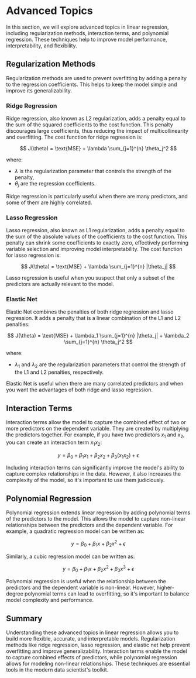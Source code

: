 # Advanced Topics

In this section, we will explore advanced topics in linear regression, including regularization methods, interaction terms, and polynomial regression. These techniques help to improve model performance, interpretability, and flexibility.

## Regularization Methods

Regularization methods are used to prevent overfitting by adding a penalty to the regression coefficients. This helps to keep the model simple and improve its generalizability.

### Ridge Regression

Ridge regression, also known as L2 regularization, adds a penalty equal to the sum of the squared coefficients to the cost function. This penalty discourages large coefficients, thus reducing the impact of multicollinearity and overfitting. The cost function for ridge regression is:

$$ J(\theta) = \text{MSE} + \lambda \sum_{j=1}^{n} \theta_j^2 $$

where:
- $\lambda$ is the regularization parameter that controls the strength of the penalty,
- $\theta_j$ are the regression coefficients.

Ridge regression is particularly useful when there are many predictors, and some of them are highly correlated.

### Lasso Regression

Lasso regression, also known as L1 regularization, adds a penalty equal to the sum of the absolute values of the coefficients to the cost function. This penalty can shrink some coefficients to exactly zero, effectively performing variable selection and improving model interpretability. The cost function for lasso regression is:

$$ J(\theta) = \text{MSE} + \lambda \sum_{j=1}^{n} |\theta_j| $$

Lasso regression is useful when you suspect that only a subset of the predictors are actually relevant to the model.

### Elastic Net

Elastic Net combines the penalties of both ridge regression and lasso regression. It adds a penalty that is a linear combination of the L1 and L2 penalties:

$$ J(\theta) = \text{MSE} + \lambda_1 \sum_{j=1}^{n} |\theta_j| + \lambda_2 \sum_{j=1}^{n} \theta_j^2 $$

where:
- $\lambda_1$ and $\lambda_2$ are the regularization parameters that control the strength of the L1 and L2 penalties, respectively.

Elastic Net is useful when there are many correlated predictors and when you want the advantages of both ridge and lasso regression.

## Interaction Terms

Interaction terms allow the model to capture the combined effect of two or more predictors on the dependent variable. They are created by multiplying the predictors together. For example, if you have two predictors $x_1$ and $x_2$, you can create an interaction term $x_1 x_2$:

$$ y = \beta_0 + \beta_1 x_1 + \beta_2 x_2 + \beta_3 (x_1 x_2) + \epsilon $$

Including interaction terms can significantly improve the model's ability to capture complex relationships in the data. However, it also increases the complexity of the model, so it's important to use them judiciously.

## Polynomial Regression

Polynomial regression extends linear regression by adding polynomial terms of the predictors to the model. This allows the model to capture non-linear relationships between the predictors and the dependent variable. For example, a quadratic regression model can be written as:

$$ y = \beta_0 + \beta_1 x + \beta_2 x^2 + \epsilon $$

Similarly, a cubic regression model can be written as:

$$ y = \beta_0 + \beta_1 x + \beta_2 x^2 + \beta_3 x^3 + \epsilon $$

Polynomial regression is useful when the relationship between the predictors and the dependent variable is non-linear. However, higher-degree polynomial terms can lead to overfitting, so it's important to balance model complexity and performance.

## Summary

Understanding these advanced topics in linear regression allows you to build more flexible, accurate, and interpretable models. Regularization methods like ridge regression, lasso regression, and elastic net help prevent overfitting and improve generalizability. Interaction terms enable the model to capture combined effects of predictors, while polynomial regression allows for modeling non-linear relationships. These techniques are essential tools in the modern data scientist's toolkit.
